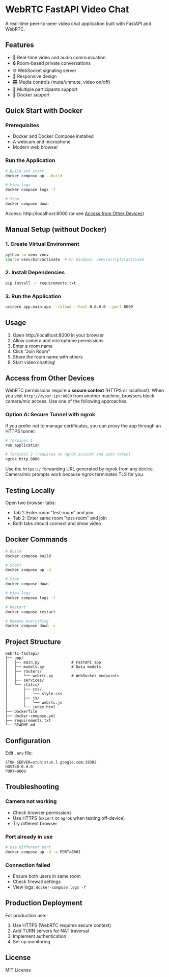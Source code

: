 # WebRTC FastAPI Video Chat

A real-time peer-to-peer video chat application built with FastAPI and WebRTC.

## Features

- 🎥 Real-time video and audio communication
- 🔒 Room-based private conversations
- 🌐 WebSocket signaling server
- 📱 Responsive design
- 🎛️ Media controls (mute/unmute, video on/off)
- 👥 Multiple participants support
- 🐳 Docker support

## Quick Start with Docker

### Prerequisites

- Docker and Docker Compose installed
- A webcam and microphone
- Modern web browser

### Run the Application

```bash
# Build and start
docker compose up --build

# View logs
docker compose logs -f

# Stop
docker compose down
```

Access: http://localhost:8000 (or see [Access from Other Devices](#access-from-other-devices))

## Manual Setup (without Docker)

### 1. Create Virtual Environment

```bash
python -m venv venv
source venv/bin/activate  # On Windows: venv\Scripts\activate
```

### 2. Install Dependencies

```bash
pip install -r requirements.txt
```

### 3. Run the Application

```bash
uvicorn app.main:app --reload --host 0.0.0.0 --port 8000
```

## Usage

1. Open http://localhost:8000 in your browser
2. Allow camera and microphone permissions
3. Enter a room name
4. Click "Join Room"
5. Share the room name with others
6. Start video chatting!

## Access from Other Devices

WebRTC permissions require a **secure context** (HTTPS or localhost). When you visit `http://<your-ip>:8000` from another machine, browsers block camera/mic access. Use one of the following approaches.


### Option A: Secure Tunnel with ngrok

If you prefer not to manage certificates, you can proxy the app through an HTTPS tunnel:

```bash
# Terminal 1
run application

# Terminal 2 (requires an ngrok account and auth token)
ngrok http 8000
```

Use the `https://` forwarding URL generated by ngrok from any device. Camera/mic prompts work because ngrok terminates TLS for you.

## Testing Locally

Open two browser tabs:
- Tab 1: Enter room "test-room" and join
- Tab 2: Enter same room "test-room" and join
- Both tabs should connect and show video

## Docker Commands

```bash
# Build
docker compose build

# Start
docker compose up -d

# Stop
docker compose down

# View logs
docker compose logs -f

# Restart
docker compose restart

# Remove everything
docker compose down -v
```

## Project Structure

```
webrtc-fastapi/
├── app/
│   ├── main.py              # FastAPI app
│   ├── models.py            # Data models
│   ├── routers/
│   │   └── webrtc.py        # WebSocket endpoints
│   ├── services/
│   └── static/
│       ├── css/
│       │   └── style.css
│       ├── js/
│       │   └── webrtc.js
│       └── index.html
├── Dockerfile
├── docker-compose.yml
├── requirements.txt
└── README.md
```

## Configuration

Edit `.env` file:

```
STUN_SERVER=stun:stun.l.google.com:19302
HOST=0.0.0.0
PORT=8000
```

## Troubleshooting

### Camera not working
- Check browser permissions
- Use HTTPS (`mkcert` or `ngrok` when testing off-device)
- Try different browser

### Port already in use
```bash
# Use different port
docker-compose up -d -e PORT=8001
```

### Connection failed
- Ensure both users in same room
- Check firewall settings
- View logs: `docker-compose logs -f`

## Production Deployment

For production use:
1. Use HTTPS (WebRTC requires secure context)
2. Add TURN servers for NAT traversal
3. Implement authentication
4. Set up monitoring

## License

MIT License



